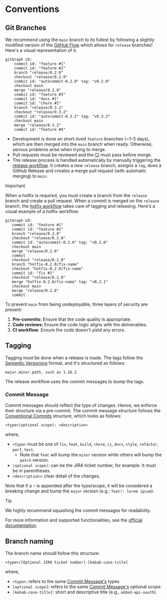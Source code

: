 # Conventions

## Git Branches
We recommend using the `main` branch to its fullest by following a slightly modified version of the [GitHub Flow](https://docs.github.com/en/get-started/using-github/github-flow) which allows for `release` branches!
Here's a visual representation of it.

```mermaid
gitGraph LR:
    commit id: "feature #1"
    commit id: "feature #2"
    branch "release/0.2.0"
    checkout "release/0.2.0"
    commit id: "autocommit-0.2.0" tag: "v0.2.0"
    checkout main
    merge "release/0.2.0"
    commit id: "feature #3"
    commit id: "docs #1"
    commit id: "chore #1"
    branch "release/0.3.2"
    checkout "release/0.3.2"
    commit id: "autocommit-0.3.2" tag: "v0.3.2"
    checkout main
    merge "release/0.3.2"
    commit id: "feature #4"
```

- Development is done on short-lived `feature` branches (~1–3 days), which are then merged into the `main` branch when ready. Otherwise, serious problems arise when trying to merge.
- Pull requests must be reviewed and the [CI](../.github/workflows/ci.yaml) must pass before merge.
- The release process is handled automatically by manually triggering the [release workflow](../.github/workflows/release.yml). It creates a new `release` branch, assigns a `tag`, does a GitHub Release and creates a merge pull request (with automatic merging) to `main`.

> [!IMPORTANT]
> When a hotfix is required, you must create a branch from the `release` branch and create a pull request.
> When a commit is merged on the `release` branch, the [hotfix workflow](../.github/workflows/hotfix.yml) takes care of tagging and releasing.
> Here's a visual example of a hotfix workflow:
> ```mermaid
> gitGraph LR:
>    commit id: "feature #1"
>    commit id: "feature #2"
>    branch "release/0.2.0"
>    checkout "release/0.2.0"
>    commit id: "autocommit-0.2.0" tag: "v0.2.0"
>    checkout main
>    merge "release/0.2.0"
>    commit
>    checkout "release/0.2.0"
>    branch "hotfix-0.2.0/fix-name"
>    checkout "hotfix-0.2.0/fix-name"
>    commit id: "fix #1"
>    checkout "release/0.2.0"
>    merge "hotfix-0.2.0/fix-name" tag: "v0.2.1"
>    checkout main
>    merge "release/0.2.0"
>    commit
> ```

To prevent `main` from being undeployable, three layers of security are present:
1) **Pre-commits:** Ensure that the code quality is appropriate.
2) **Code reviews:** Ensure the code logic aligns with the deliverables.
3) **CI workflow**: Ensure the code doesn't yield any errors.

## Tagging
Tagging must be done when a release is made.
The tags follow the [Semantic Versioning](https://semver.org/) format, and it's structured as follows:

```text
major.minor.path, such as 1.16.2
```

The release workflow uses the commit messages to bump the tags.

### Commit Message
Commit messages should reflect the type of changes.
Hence, we enforce their structure via a pre-commit.
The commit message structure follows the [Conventional Commits](https://www.conventionalcommits.org) structure, which looks as follows:

```text
<type>(optional scope): <description>
```
where,
- `<type>` must be one of `fix`, `feat`, `build`, `chore`, `ci`, `docs`, `style`, `refactor`, `perf`, `test`.
  - Note that `feat` will bump the `minor` version while others will bump the `patch` version.
- `(optional scope)`: can be the JIRA ticket number, for example. It must be in parentheses.
- `<description>`: clear detail of the changes.

Note that if a `!` is appended after the type/scope, it will be considered a breaking change and bump the `major` version (e.g.: `feat!: lorem ipsum`).

> [!TIP]
> We highly recommend squashing the commit messages for readability.

For more information and supported functionalities, see the [official documentation](https://www.conventionalcommits.org).

## Branch naming
The branch name should follow this structure:

```text
<type>/[Optional JIRA ticket number]-[kebab-case-title]
```
where,
- `<type>`: refers to the same [Commit Message's](#commit-message) types.
- `[optional scope]`: refers to the same [Commit Message's](#commit-message) optional scope.
- `[kebab-case-title]`: short and descriptive title (e.g., `added-api-oauth`).
